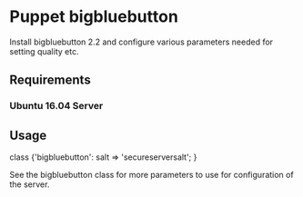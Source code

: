 # Puppet bigbluebutton

Install bigbluebutton 2.2 and configure various parameters needed for setting quality etc.

## Requirements

### Ubuntu 16.04 Server


## Usage

class {'bigbluebutton':
    salt => 'secureserversalt';
}

See the bigbluebutton class for more parameters to use for configuration of the server.
